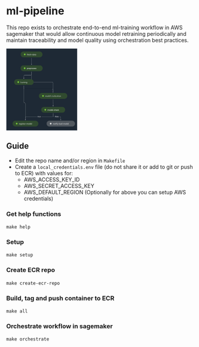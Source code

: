 # ml-pipeline

This repo exists to orchestrate end-to-end ml-training workflow in AWS sagemaker that would allow continuous model retraining periodically and maintain traceability and model quality using orchestration best practices.  


<img src="./metadata/images/pipeline_graph.PNG" width=190 height=220 align="center">


## Guide
* Edit the repo name and/or region in ```Makefile``` 
* Create a ```local_credentials.env``` file (do not share it or add to git or push to ECR) with values for:
    * AWS_ACCESS_KEY_ID
    * AWS_SECRET_ACCESS_KEY
    * AWS_DEFAULT_REGION
    (Optionally for above you can setup AWS credentials)

    
### Get help functions

```shell 
make help
```

### Setup
```shell
make setup
```

### Create ECR repo
```shell
make create-ecr-repo
```


### Build, tag and push container to ECR
```shell
make all
``` 

### Orchestrate workflow in sagemaker
```shell
make orchestrate
```
